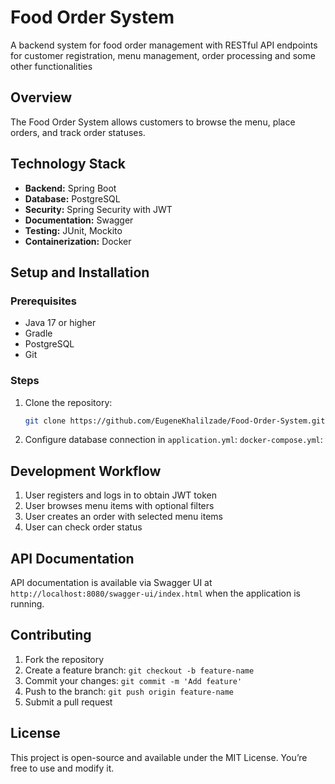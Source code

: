 # Food Order System

A backend system for food order management with RESTful API endpoints for customer registration, menu management, order processing and some other functionalities

## Overview

The Food Order System allows customers to browse the menu, place orders, and track order statuses.

## Technology Stack

- **Backend:** Spring Boot
- **Database:** PostgreSQL
- **Security:** Spring Security with JWT
- **Documentation:** Swagger
- **Testing:** JUnit, Mockito
- **Containerization:** Docker

## Setup and Installation

### Prerequisites

- Java 17 or higher
- Gradle
- PostgreSQL
- Git

### Steps

1. Clone the repository:
   ```bash
   git clone https://github.com/EugeneKhalilzade/Food-Order-System.git
   ```

2. Configure database connection in `application.yml`:
                                 `docker-compose.yml`:

## Development Workflow

1. User registers and logs in to obtain JWT token
2. User browses menu items with optional filters
3. User creates an order with selected menu items
4. User can check order status

## API Documentation

API documentation is available via Swagger UI at `http://localhost:8080/swagger-ui/index.html` when the application is running.

## Contributing

1. Fork the repository
2. Create a feature branch: `git checkout -b feature-name`
3. Commit your changes: `git commit -m 'Add feature'`
4. Push to the branch: `git push origin feature-name`
5. Submit a pull request

## License

This project is open-source and available under the MIT License. You’re free to use and modify it.
